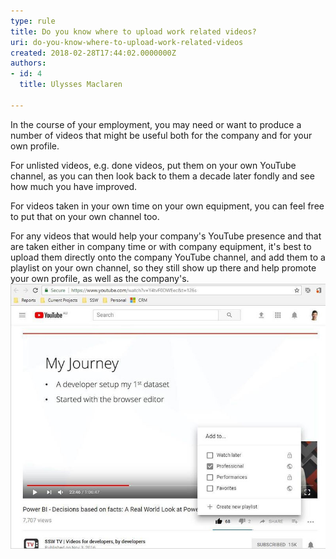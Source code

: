 ```yaml
---
type: rule
title: Do you know where to upload work related videos?
uri: do-you-know-where-to-upload-work-related-videos
created: 2018-02-28T17:44:02.0000000Z
authors:
- id: 4
  title: Ulysses Maclaren

---
```


In the course of your employment, you may need or want to produce a number of videos that might be useful both for the company and for your own profile.

For unlisted videos, e.g. done videos, put them on your own YouTube channel, as you can then look back to them a decade later fondly and see how much you have improved.
 
For videos taken in your own time on your own equipment, you can feel free to put that on your own channel too.

For any videos that would help your company's YouTube presence and that are taken either in company time or with company equipment, it's best to upload them directly onto the company YouTube channel, and add them to a playlist on your own channel, so they still show up there and help promote your own profile, as well as the company's.
![ Click Add to | pick a playlist, and this video will show up on your personal channel![youtube-ownchannel.jpg](youtube-ownchannel.jpg)](youtube-playlist.jpg)
